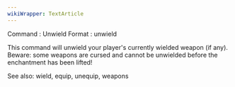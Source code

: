 ```yaml
---
wikiWrapper: TextArticle
---
```

Command : Unwield
Format  : unwield

This command will unwield your player's currently wielded weapon
(if any).  Beware: some weapons are cursed and cannot be unwielded
before the enchantment has been lifted!

See also: wield, equip, unequip, weapons
